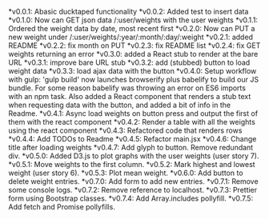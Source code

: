 *v0.0.1: Abasic ducktaped functionality
*v0.0.2: Added test to insert data
*v0.1.0: Now can GET json data /:user/weights with the user weights
  *v0.1.1: Ordered the weight data by date, most recent first
*v0.2.0: Now can PUT a new weight under /:user/weights/:year/:month/:day/:weight
  *v0.2.1: added README
  *v0.2.2: fix month on PUT
  *v0.2.3: fix README list
  *v0.2.4: fix GET weights returning an error
*v0.3.0: added a React stub to render at the bare URL
  *v0.3.1: improve bare URL stub
  *v0.3.2: add (stubbed) button to load weight data
  *v0.3.3: load ajax data with the button
*v0.4.0: Setup workflow with gulp: 'gulp build' now launches browserify plus babelify to build our JS bundle. For some reason babelify was throwing an error on ES6 imports with an npm task. Also added a React component that renders a stub text when requesting data with the button, and added a bit of info in the Readme.
  *v0.4.1: Async load weights on button press and output the first of them with the react component
  *v0.4.2: Render a table with all the weights using the react component
  *v0.4.3: Refactored code that renders rows
  *v0.4.4: Add TODOs to Readme
  *v0.4.5: Refactor main.jsx
  *v0.4.6: Change title after loading weights
  *v0.4.7: Add glyph to button. Remove redundant div.
*v0.5.0: Added D3.js to plot graphs with the user weights (user story 7).
  *v0.5.1: Move weights to the first column.
  *v0.5.2: Mark highest and lowest weight (user story 6).
  *v0.5.3: Plot mean weight.
*v0.6.0: Add button to delete weight entries.
*v0.7.0: Add form to add new entries.
  *v0.7.1: Remove some console logs.
  *v0.7.2: Remove reference to localhost.
  *v0.7.3: Prettier form using Bootstrap classes.
  *v0.7.4: Add Array.includes pollyfill.
  *v0.7.5: Add fetch and Promise pollyfills.
